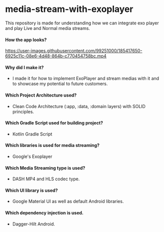 # media-stream-with-exoplayer
This repository is made for understanding how we can integrate exo player and play Live and Normal media streams.

#### How the app looks?


https://user-images.githubusercontent.com/99251000/185417650-6925c11c-08e6-4d48-864b-c770454758bc.mp4


#### Why did I make it?
- I made it for how to implement ExoPlayer and stream medias with it and to showcase my potential to future customers.

#### Which Project Architecture used?
- Clean Code Architecture (:app, :data, :domain layers) with SOLID principles.

#### Which Gradle Script used for building project?
- Kotlin Gradle Script

#### Which libraries is used for media streaming?
- Google's Exoplayer

#### Which Media Streaming type is used?
- DASH MP4 and HLS codec type.

#### Which UI library is used?
- Google Material UI as well as default Android libraries.

#### Which dependency injection is used.
-  Dagger-Hilt Android.
